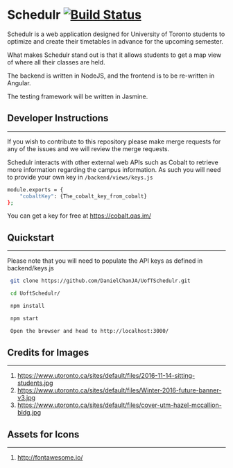# Schedulr [![Build Status](https://travis-ci.org/DanielChanJA/UofTSchedulr.svg?branch=master)](https://travis-ci.org/DanielChanJA/UofTSchedulr)
Schedulr is a web application designed for University of Toronto students to optimize and create their timetables in advance for the upcoming semester.

What makes Schedulr stand out is that it allows students to get a map view of where all their classes are held.

The backend is written in NodeJS, and the frontend is to be re-written in Angular.

The testing framework will be written in Jasmine.


## Developer Instructions
---
If you wish to contribute to this repository please make merge requests for any of the issues and we will review the merge requests.

Schedulr interacts with other external web APIs such as Cobalt to retrieve more information regarding the campus information. As such you will need to provide your own key in `/backend/views/keys.js`

```bash
module.exports = {
    "cobaltKey": {The_cobalt_key_from_cobalt}
};
```

You can get a key for free at https://cobalt.qas.im/

## Quickstart
---

Please note that you will need to populate the API keys as defined in backend/keys.js

```bash
 git clone https://github.com/DanielChanJA/UofTSchedulr.git

 cd UoftSchedulr/

 npm install

 npm start

 Open the browser and head to http://localhost:3000/
 ```

## Credits for Images
---
1. https://www.utoronto.ca/sites/default/files/2016-11-14-sitting-students.jpg
2. https://www.utoronto.ca/sites/default/files/Winter-2016-future-banner-v3.jpg
3. https://www.utoronto.ca/sites/default/files/cover-utm-hazel-mccallion-bldg.jpg

## Assets for Icons
---
1. http://fontawesome.io/
